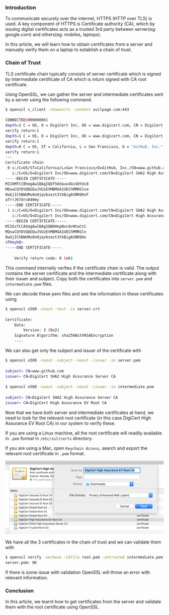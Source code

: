 <!--
.. title: Verifying TLS Certificate Chain With OpenSSL
.. slug: verify-tls-certificate-chain-with-openssl
.. date: 2019-11-30 10:15:14 UTC+06:30
.. tags: shell, tls, openssl
.. category: internet
.. link:
.. description: How to verify certificate chain with openssl on the command line?
.. type: text
-->

### Introduction

To communicate securely over the internet, HTTPS (HTTP over TLS) is used. A key component of HTTPS is Certificate authority (CA), which by issuing digital certificates acts as a trusted 3rd party between server(eg: google.com) and others(eg: mobiles, laptops).

In this article, we will learn how to obtain certificates from a server and manually verify them on a laptop to establish a chain of trust.


### Chain of Trust

TLS certificate chain typically consists of server certificate which is signed by intermediate certificate of CA which is inturn signed with CA root certificate.

Using OpenSSL, we can gather the server and intermediate certificates sent by a server using the following command.

```bash
$ openssl s_client -showcerts -connect avilpage.com:443

CONNECTED(00000006)
depth=2 C = US, O = DigiCert Inc, OU = www.digicert.com, CN = DigiCert High Assurance EV Root CA
verify return:1
depth=1 C = US, O = DigiCert Inc, OU = www.digicert.com, CN = DigiCert SHA2 High Assurance Server CA
verify return:1
depth=0 C = US, ST = California, L = San Francisco, O = "GitHub, Inc.", CN = www.github.com
verify return:1
---
Certificate chain
 0 s:/C=US/ST=California/L=San Francisco/O=GitHub, Inc./CN=www.github.com
   i:/C=US/O=DigiCert Inc/OU=www.digicert.com/CN=DigiCert SHA2 High Assurance Server CA
-----BEGIN CERTIFICATE-----
MIIHMTCCBhmgAwIBAgIQDf56dauo4GsS0tOc8
MQswCQYDVQQGEwJVUzEVMBMGA1UEChMMRGlna
0wGjIChBWUMo0oHjqvbsezt3tkBigAVBRQHvF
aTrrJ67dru040my
-----END CERTIFICATE-----
 1 s:/C=US/O=DigiCert Inc/OU=www.digicert.com/CN=DigiCert SHA2 High Assurance Server CA
   i:/C=US/O=DigiCert Inc/OU=www.digicert.com/CN=DigiCert High Assurance EV Root CA
-----BEGIN CERTIFICATE-----
MIIEsTCCA5mgAwIBAgIQBOHnpNxc8vNtwCtC
MQswCQYDVQQGEwJVUzEVMBMGA1UEChMMRGln
0wGjIChBWUMo0oHjqvbsezt3tkBigAVBRQHv
cPUeybQ=
-----END CERTIFICATE-----

    Verify return code: 0 (ok)
```

This command internally verfies if the certificate chain is valid. The output contains the server certificate and the intermediate certificate along with their issuer and subject. Copy both the certificates into `server.pem` and `intermediate.pem` files.

We can decode these pem files and see the information in these certificates using

```sh
$ openssl x509 -noout -text -in server.crt

Certificate:
    Data:
        Version: 3 (0x2)
    Signature Algorithm: sha256WithRSAEncryption
    ----
```

We can also get only the subject and issuer of the certificate with

```sh
$ openssl x509 -noout -subject -noout -issuer -in server.pem

subject= CN=www.github.com
issuer= CN=DigiCert SHA2 High Assurance Server CA

$ openssl x509 -noout -subject -noout -issuer -in intermediate.pem

subject= CN=DigiCert SHA2 High Assurance Server CA
issuer= CN=DigiCert High Assurance EV Root CA
```

Now that we have both server and intermediate certificates at hand, we need to look for the relevant root certificate (in this case DigiCert High Assurance EV Root CA) in our system to verify these.

If you are using a Linux machine, all the root certificate will readily available in `.pem` format in `/etc/ssl/certs` directory.

If you are using a Mac, open `Keychain Access`, search and export the relevant root certificate in `.pem` format.

<p algin="center">
<img src="/images/tls-openssl1.png" />
</p>

We have all the 3 certificates in the chain of trust and we can validate them with

```bash
$ openssl verify -verbose -CAfile root.pem -untrusted intermediate.pem server.pem
server.pem: OK
```

If there is some issue with validation OpenSSL will throw an error with relevant information.

### Conclusion

In this article, we learnt how to get certificates from the server and validate them with the root certificate using OpenSSL.
